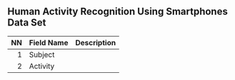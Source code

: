 <h2>Human Activity Recognition Using Smartphones Data Set</h2>

| NN  | Field Name  | Description |
| ---: | ----------- | --------------- |
|  1  | Subject     | |
| 2|Activity||
